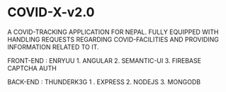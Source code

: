 # COVID-X-v2.0
A COVID-TRACKING APPLICATION FOR NEPAL. FULLY EQUIPPED WITH HANDLING REQUESTS REGARDING COVID-FACILITIES AND PROVIDING INFORMATION RELATED TO IT.

FRONT-END : ENRYUU 
    1. ANGULAR
    2. SEMANTIC-UI
    3. FIREBASE CAPTCHA AUTH

BACK-END : THUNDERK3G
     1 . EXPRESS
     2. NODEJS
    3. MONGODB

